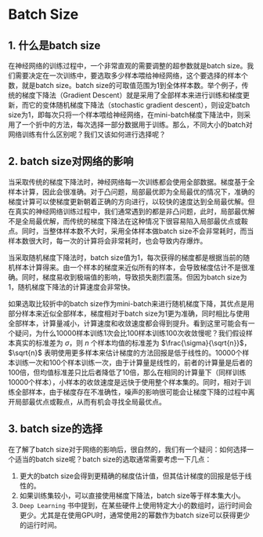 # Batch Size

## 1. 什么是batch size

在神经网络的训练过程中，一个非常直观的需要调整的超参数就是batch size。我们需要决定在一次训练中，要选取多少样本喂给神经网络，这个要选择的样本个数，就是batch size。batch size的可取值范围为1到全体样本数。举个例子，传统的梯度下降法（Gradient Descent）就是采用了全部样本来进行训练和梯度更新，而它的变体随机梯度下降法（stochastic gradient descent），则设定batch size为1，即每次只将一个样本喂给神经网络，在mini-batch梯度下降法中，则采用了一个折中的方法，每次选择一部分数据用于训练。那么，不同大小的batch对网络训练有什么区别呢？我们又该如何进行选择呢？

## 2. batch size对网络的影响

当采取传统的梯度下降法时，神经网络每一次训练都会使用全部数据。梯度基于全样本计算，因此会很准确。对于凸问题，局部最优即为全局最优的情况下，准确的梯度计算可以使梯度更新朝着正确的方向进行，以较快的速度达到全局最优解。但在真实的神经网络训练过程中，我们通常遇到的都是非凸问题，此时，局部最优解不是全局最优解，而传统的梯度下降法在这种情况下很容易陷入局部最优点或鞍点。同时，当整体样本数不大时，采用全体样本做batch size不会非常耗时，而当样本数很大时，每一次的计算将会非常耗时，也会导致内存爆炸。

当采取随机梯度下降法时，batch size值为1，每次获得的梯度都是根据当前的随机样本计算得来。由一个样本的梯度来近似所有的样本，会导致梯度估计不是很准确。同时，梯度易收到极端值的影响，导致损失剧烈震荡。但因为batch size为1，随机梯度下降法的计算速度会非常快。

如果选取比较折中的batch size作为mini-batch来进行随机梯度下降，其优点是用部分样本来近似全部样本，梯度相对于batch size为1更为准确，同时相比与使用全部样本，计算量减小，计算速度和收敛速度都会得到提升。看到这里可能会有一个疑问，为什么10000样本训练1次会比100样本训练100次收敛慢呢？我们假设样本真实的标准差为 $\sigma$，则 $n$ 个样本均值的标准差为 $\frac{\sigma}{\sqrt{n}}$，$\sqrt{n}$ 表明使用更多样本来估计梯度的方法回报是低于线性的。10000个样本训练一次和100个样本训练一次，由于计算量是线性的，前者的计算量是后者的100倍，但均值标准差只比后者降低了10倍，那么在相同的计算量下（同样训练10000个样本），小样本的收敛速度是远快于使用整个样本集的。同时，相对于训练全部样本，由于梯度存在不准确性，噪声的影响很可能会让梯度下降的过程中离开局部最优点或鞍点，从而有机会寻找全局最优点。

## 3. batch size的选择

在了解了batch size对于网络的影响后，很自然的，我们有一个疑问：如何选择一个适当的batch size呢？batch size的选取通常需要考虑一下几点：

1. 更大的batch size会得到更精确的梯度估计值，但其估计梯度的回报是低于线性的。
2. 如果训练集较小，可以直接使用梯度下降法，batch size等于样本集大小。
3. `Deep Learning` 书中提到，在某些硬件上使用特定大小的数组时，运行时间会更少。尤其是在使用GPU时，通常使用2的幂数作为batch size可以获得更少的运行时间。





